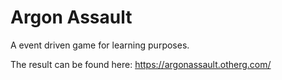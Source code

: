 # Argon Assault
A event driven game for learning purposes.

The result can be found here: https://argonassault.otherg.com/
